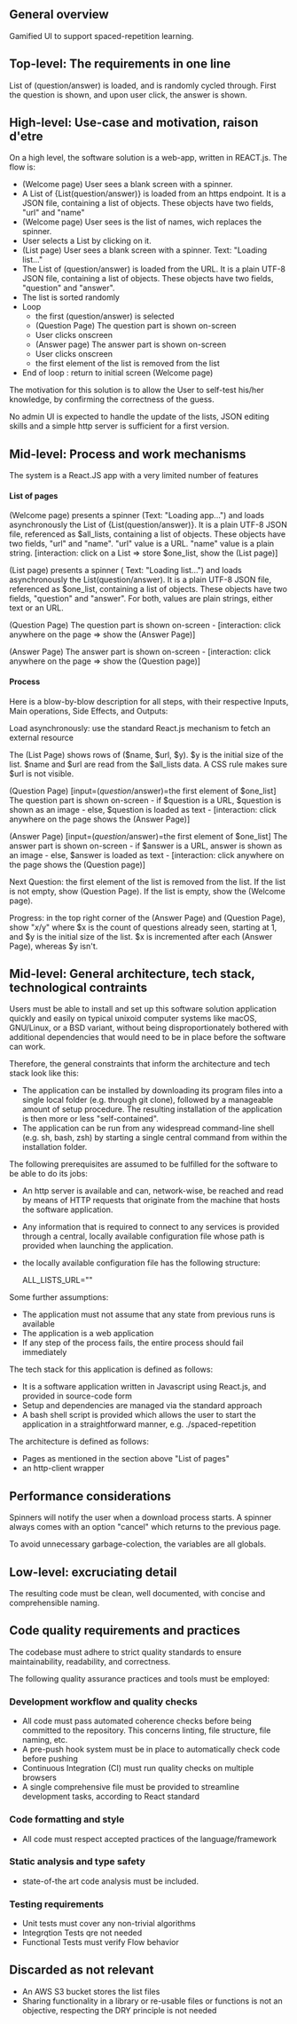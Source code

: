 ## General overview

Gamified UI to support spaced-repetition learning.

## Top-level: The requirements in one line

List of (question/answer) is loaded, and is randomly cycled through. First the question is shown, and upon user click, the answer is shown.

## High-level: Use-case and motivation, raison d'etre

On a high level, the software solution is a web-app, written in REACT.js. The flow is:

- (Welcome page) User sees a blank screen with a spinner.
- A List of {List(question/answer)} is loaded from an https endpoint. It is a JSON file,  containing a list of objects. These objects have two fields, "url" and "name"
- (Welcome page) User sees is the list of names, wich replaces the spinner. 
- User selects a List by clicking on it. 
- (List page) User sees a blank screen with a spinner. Text: "Loading list..."
- The List of (question/answer) is loaded from the URL. It is a plain UTF-8 JSON file, containing a list of objects. These objects have two fields, "question" and "answer".  
- The list is sorted randomly
- Loop
	- the first (question/answer) is selected
	- (Question Page) The question part is shown on-screen
	- User clicks onscreen
	- (Answer page) The answer part is shown on-screen
	- User clicks onscreen
	- the first element of the list is removed from the list
- End of loop : return to initial screen (Welcome page)

The motivation for this solution is to allow the User to self-test his/her knowledge, by confirming the correctness of the guess.

No admin UI is expected to handle the update of the lists, JSON editing skills and a simple http server is sufficient for a first version.

## Mid-level: Process and work mechanisms

The system is a React.JS app with a very limited number of features

#### List of pages

(Welcome page) presents a spinner (Text: "Loading app...") and loads asynchronously the List of {List(question/answer)}. It is a plain UTF-8 JSON file, referenced as $all_lists, containing a list of objects. These objects have two fields, "url" and "name". "url" value is a URL. "name" value is a plain string. [interaction: click on a List => store $one_list, show the (List page)]

(List page) presents a spinner ( Text: "Loading list...") and loads asynchronously the List(question/answer). It is a plain UTF-8 JSON file, referenced as $one_list, containing a list of objects. These objects have two fields, "question" and "answer". For both, values are plain strings, either text or an URL.

(Question Page) The question part is shown on-screen
		- [interaction: click anywhere on the page => show the (Answer Page)]

(Answer Page) The answer part is shown on-screen
		- [interaction: click anywhere on the page => show the (Question page)]

#### Process

Here is a blow-by-blow description for all steps, with their respective Inputs,
Main operations, Side Effects, and Outputs:

Load asynchronously: use the standard React.js mechanism to fetch an external resource

The (List Page) shows rows of ($name, $url, $y). $y is the initial size of the list. $name and $url are read from the $all_lists data. A CSS rule makes sure $url is not visible.

(Question Page) [input=($question/$answer)=the first element of $one_list] The question part is shown on-screen
		- if $question is a URL, $question is shown as an image
		- else, $question is loaded as text 
		- [interaction: click anywhere on the page shows the (Answer Page)]

(Answer Page) [input=($question/$answer)=the first element of $one_list] The answer part is shown on-screen
		- if $answer is a URL, answer is shown as an image
		- else, $answer is loaded as text 
		- [interaction: click anywhere on the page shows the (Question page)]

Next Question: the first element of the list is removed from the list. If the list is not empty, show (Question Page). If the list is empty, show the (Welcome page).

Progress: in the top right corner of the (Answer Page) and (Question Page), show "$x/$y" where $x is the count of questions already seen, starting at 1, and $y is the initial size of the list. $x is incremented after each (Answer Page), whereas $y isn't.


## Mid-level: General architecture, tech stack, technological contraints

Users must be able to install and set up this software solution application quickly and easily on typical unixoid
computer systems like macOS, GNU/Linux, or a BSD variant, without being disproportionately bothered with additional
dependencies that would need to be in place before the software can work.

Therefore, the general constraints that inform the architecture and tech stack look like this:

- The application can be installed by downloading its program files into a single local folder (e.g. through git clone),
  followed by a manageable amount of setup procedure. The resulting installation of the application is then more or
  less "self-contained".
- The application can be run from any widespread command-line shell (e.g. sh, bash, zsh) by starting a single central
  command from within the installation folder.

The following prerequisites are assumed to be fulfilled for the software to be able to do its jobs:

- An http server is available and can, network-wise, be reached and read by means of HTTP requests that originate from the machine that hosts the software application.
- Any information that is required to connect to any services is provided through
  a central, locally available configuration file whose path is provided when launching the application.
- the locally available configuration file has the following structure:

    ALL_LISTS_URL=""


Some further assumptions:

- The application must not assume that any state from previous runs is available
- The application is a web application
- If any step of the process fails, the entire process should fail immediately

The tech stack for this application is defined as follows:

- It is a software application written in Javascript using React.js, and provided in source-code form
- Setup and dependencies are managed via the standard approach
- A bash shell script is provided which allows the user to start the application in a straightforward manner, e.g.
  ./spaced-repetition <path-to-config-file>


The architecture is defined as follows:
- Pages as mentioned in the section above "List of pages"
- an http-client wrapper

## Performance considerations

Spinners will notify the user when a download process starts.
A spinner always comes with an option "cancel" which returns to the previous page. 

To avoid unnecessary garbage-colection, the variables are all globals. 

## Low-level: excruciating detail 

The resulting code must be clean, well documented, with concise and comprehensible naming.


## Code quality requirements and practices

The codebase must adhere to strict quality standards to ensure 
maintainability, readability, and correctness. 

The following quality assurance practices and tools must be employed:

### Development workflow and quality checks

- All code must pass automated coherence checks before being committed to the repository. This concerns linting, file structure, file naming, etc.
- A pre-push hook system must be in place to automatically check code before pushing
- Continuous Integration (CI) must run quality checks on multiple browsers
- A single comprehensive file must be provided to streamline development tasks, according to React standard


### Code formatting and style

- All code must respect accepted practices of the language/framework

### Static analysis and type safety

- state-of-the art code analysis must be included. 

### Testing requirements

- Unit tests must cover any non-trivial algorithms
- Integrqtion Tests qre not needed
- Functional Tests must verify Flow behavior


## Discarded as not relevant

- An AWS S3 bucket stores the list files
- Sharing functionality in a library or re-usable files or functions is not an objective, respecting the DRY principle is not needed 
